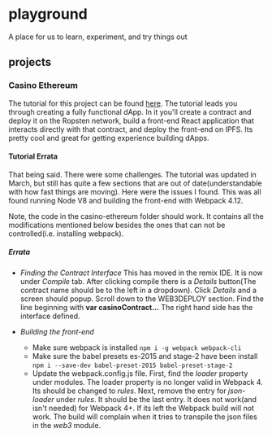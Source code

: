 
# playground
A place for us to learn, experiment, and try things out

## projects

### Casino Ethereum
The tutorial for this project can be found [here](https://medium.com/@merunasgrincalaitis/the-ultimate-end-to-end-tutorial-to-create-and-deploy-a-fully-descentralized-dapp-in-ethereum-18f0cf6d7e0e).
The tutorial leads you through creating a fully functional dApp. In it you'll create a contract and deploy it on the Ropsten network, build a front-end  React application that interacts directly with that contract, and deploy the front-end on IPFS. Its pretty cool and great for getting experience building dApps.

#### Tutorial Errata

That being said. There were some challenges. The tutorial was updated in March, but still has quite a few sections that are out of date(understandable with how fast things are moving). Here were the issues I found. This was all found running Node V8 and building the front-end with Webpack 4.12. 

Note, the code in the casino-ethereum folder should work. It contains all the modifications mentioned below besides the ones that can not be controlled(i.e. installing webpack).

##### Errata
- *Finding the Contract Interface*
This has moved in the remix IDE. It is now under *Compile* tab. After clicking compile there is a *Details* button(The contract name should be to the left in a dropdown). Click *Details* and a screen should popup. Scroll down to the WEB3DEPLOY section. Find the line beginning with **var casinoContract...** The right hand side has the interface defined.

- *Building the front-end*
  -  Make sure webpack is installed
```npm i -g webpack webpack-cli```
  - Make sure the babel presets es-2015 and stage-2 have been install
```npm i --save-dev babel-preset-2015 babel-preset-stage-2```
  - Update the webpack.config.js file. First, find the *loader* property under modules. The loader property is no longer valid in Webpack 4. Its should be changed to *rules*. Next, remove the entry for *json-loader* under *rules*. It should be the last entry. It does not work(and isn't needed) for Webpack 4+. If its left the Webpack build will not work. The build will complain when it tries to transpile the json files in the *web3* module.  

